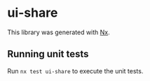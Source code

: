 # ui-share

This library was generated with [Nx](https://nx.dev).

## Running unit tests

Run `nx test ui-share` to execute the unit tests.
